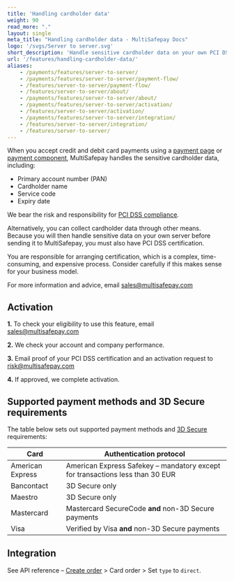 ```yaml
---
title: 'Handling cardholder data'
weight: 90
read_more: "."
layout: single
meta_title: "Handling cardholder data - MultiSafepay Docs"
logo: '/svgs/Server to server.svg'
short_description: 'Handle sensitive cardholder data on your own PCI DSS compliant server.'
url: '/features/handling-cardholder-data/'
aliases:
    - /payments/features/server-to-server/
    - /payments/features/server-to-server/payment-flow/
    - /features/server-to-server/payment-flow/
    - /features/server-to-server/about/
    - /payments/features/server-to-server/about/
    - /payments/features/server-to-server/activation/
    - /features/server-to-server/activation/
    - /payments/features/server-to-server/integration/
    - /features/server-to-server/integration/
    - /features/server-to-server/
---
```

When you accept credit and debit card payments using a [payment page](/payment-pages/) or [payment component](/payment-components/), MultiSafepay handles the sensitive cardholder data, including:

- Primary account number (PAN)
- Cardholder name
- Service code
- Expiry date

We bear the risk and responsibility for [PCI&nbsp;DSS compliance](/payment-regulations/pci-dss/). 

Alternatively, you can collect cardholder data through other means. Because you will then handle sensitive data on your own server before sending it to MultiSafepay, you must also have PCI DSS certification. 

You are responsible for arranging certification, which is a complex, time-consuming, and expensive process. Consider carefully if this makes sense for your business model. 

For more information and advice, email <sales@multisafepay.com>

## Activation

**1.** To check your eligibility to use this feature, email <sales@multisafepay.com>

**2.** We check your account and company performance.

**3.** Email proof of your PCI DSS certification and an activation request to <risk@multisafepay.com>

**4.** If approved, we complete activation. 

## Supported payment methods and 3D Secure requirements

The table below sets out supported payment methods and [3D Secure](/features/3d-secure/about/) requirements:

| Card | Authentication protocol |
|---|---|
| American Express | American Express Safekey – mandatory except for transactions less than 30 EUR |
| Bancontact | 3D Secure only |
| Maestro | 3D Secure only |
| Mastercard | Mastercard SecureCode **and** non-3D Secure payments |
| Visa | Verified by Visa **and** non-3D Secure payments |

## Integration

See API reference – [Create order](https://docs-api.multisafepay.com/reference/createorder) > Card order > Set `type` to `direct`.



